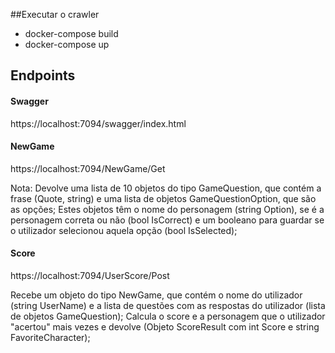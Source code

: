 ##Executar o crawler
- docker-compose build
- docker-compose up

## Endpoints

#### Swagger
https://localhost:7094/swagger/index.html

#### NewGame
https://localhost:7094/NewGame/Get

Nota: Devolve uma lista de 10 objetos do tipo GameQuestion, que contém a frase (Quote, string) e uma lista de objetos GameQuestionOption, que são as opções; Estes objetos têm o nome do personagem (string Option), se é a personagem correta ou não (bool IsCorrect) e um booleano para guardar se o utilizador selecionou aquela opção (bool IsSelected);

#### Score
https://localhost:7094/UserScore/Post

Recebe um objeto do tipo NewGame, que contém o nome do utilizador (string UserName) e a lista de questões com as respostas do utilizador (lista de objetos GameQuestion); Calcula o score e a personagem que o utilizador "acertou" mais vezes e devolve (Objeto ScoreResult com int Score e string FavoriteCharacter);
